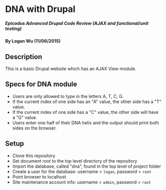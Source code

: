 # DNA with Drupal

##### Epicodus Advanced Drupal Code Review (AJAX and functional/unit testing)

#### By Logan Wu (11/06/2015)

## Description

This is a basic Drupal website which has an AJAX View module.

## Specs for DNA module
* Users are only allowed to type in the letters A, T, C, G.
* If the current index of one side has an "A" value, the other side has a "T" value.
* If the current index of one side has a "C" value, the other side will have a "G" value.
* Users enter one half of their DNA helix and the output should print both sides on the browser.

## Setup

* Clone this repository
* Set document root to the top level directory of the repository
* Import the database, called "dna", found in the top level of project folder
* Create a user for the database: username = ```logan```, password = ```root```
* Point browser to localhost
* Site maintenance account info: username = ```admin```, password = ```root```
